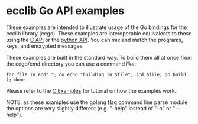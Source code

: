 # ecclib Go API examples

These examples are intended to illustrate usage of the Go bindings for
the ecclib library (ecgo). These examples are interoperable equivalents to
those using the [C API](../../examples/) or the
[python API](../../python/examples/). You can mix and match the programs, keys,
and encrypted messages.

These examples are built in the standard way. To build them all at once from
the ecgo/cmd directory you can use a command *like*:

```
for file in ecd*_*; do echo "building in $file"; (cd $file; go build ); done
```

Please refer to the [C Examples](../../examples/) for tutorial on how the
examples work. 

NOTE: as these examples use the golang [flag](https://godoc.org/flag) command
line parse module the options are very slightly different (e.g. "-help" instead
of "-h" or "--help").
